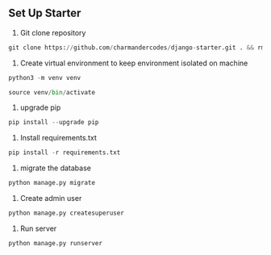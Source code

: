 ## Set Up Starter

1. Git clone repository

```python
git clone https://github.com/charmandercodes/django-starter.git . && rm -rf .git
```

1. Create virtual environment to keep environment isolated on machine

```python
python3 -m venv venv
```

```python
source venv/bin/activate
```

1. upgrade pip

```python
pip install --upgrade pip 
```

1. Install requirements.txt

```python
pip install -r requirements.txt 
```

1. migrate the database

```python
python manage.py migrate
```

1. Create admin user

```python
python manage.py createsuperuser
```

1. Run server

```python
python manage.py runserver
```
